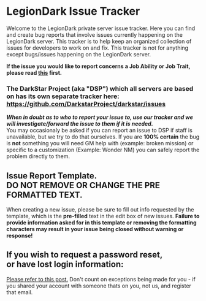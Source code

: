 # LegionDark Issue Tracker

Welcome to the LegionDark private server issue tracker. Here you can find and create bug reports that involve issues currently happening on the LegionDark server. This tracker is to help keep an organized collection of issues for developers to work on and fix. This tracker is not for anything except bugs/issues happening on the LegionDark server. 

**If the issue you would like to report concerns a Job Ability or Job Trait, please read [this](https://github.com/LegionDark/Issues/issues/298) first.**

### The DarkStar Project (aka "DSP") which all servers are based on has its own separate tracker here: https://github.com/DarkstarProject/darkstar/issues  
***When in doubt as to who to report your issue to, use our tracker and we will investigate/forward the issue to them if it is needed.***  
You may occasionaly be asked if you can report an issue to DSP if staff is unavailable, but we try to do that ourselves.
If you are **100% certain** the bug is **not** something you will need GM help with (example: broken mission) or specific to a customization (Example: Wonder NM) you can safely report the problem directly to them. 

## Issue Report Template. <br>DO NOT REMOVE OR CHANGE THE PRE FORMATTED TEXT.

When creating a new issue, please be sure to fill out info requested by the template, which is the **pre-filled** text in the edit box of new issues. **Failure to provide information asked for in this template or removing the formatting characters may result in your issue being closed without warning or response!**

## If you wish to request a password reset, <br>or have lost login information:

[Please refer to this post.](http://legiondark.com/forums/viewtopic.php?t=1594&amp;sid=d18e2b010d42b32280e66bc8176cd5a2) Don't count on exceptions being made for you - if you shared your account with someone thats on you, not us, and register that email.
